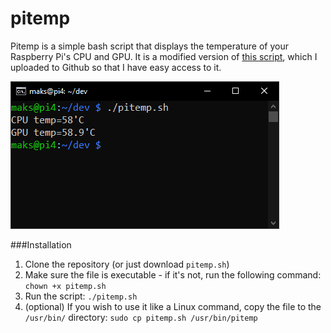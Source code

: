 # pitemp

Pitemp is a simple bash script that displays the temperature of your Raspberry Pi's CPU and GPU.
It is a modified version of [this script](https://www.cyberciti.biz/faq/linux-find-out-raspberry-pi-gpu-and-arm-cpu-temperature-command/), which I uploaded to Github so that I have easy access to it.

![](example.png)

###Installation

1. Clone the repository (or just download `pitemp.sh`)
2. Make sure the file is executable - if it's not, run the following command:
`chown +x pitemp.sh`
3. Run the script:
`./pitemp.sh`
4. (optional) If you wish to use it like a Linux command, copy the file to the `/usr/bin/` directory:
`sudo cp pitemp.sh /usr/bin/pitemp`